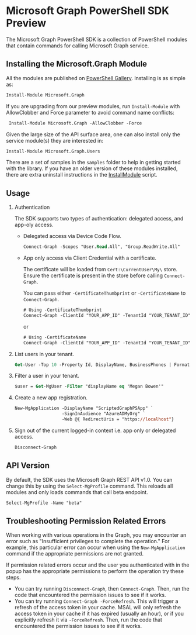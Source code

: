 # Microsoft Graph PowerShell SDK Preview
The Microsoft Graph PowerShell SDK is a collection of PowerShell modules that contain commands for calling Microsoft Graph service.

## Installing the Microsoft.Graph Module

All the modules are published on [PowerShell Gallery](https://www.powershellgallery.com/packages/Microsoft.Graph). Installing is as simple as:

```ps
Install-Module Microsoft.Graph
```

If you are upgrading from our preview modules, run `Install-Module` with AllowClobber and Force parameter to avoid command name conflicts:
```ps
 Install-Module Microsoft.Graph -AllowClobber -Force
```

Given the large size of the API surface area, one can also install only the service module(s) they are interested in:
```ps
Install-Module Microsoft.Graph.Users
```
There are a set of samples in the `samples` folder to help in getting started with the library. If you have an older version of these modules installed, there are extra uninstall instructions in the [InstallModule](./samples/0-InstallModule.ps1) script.

## Usage

1. Authentication
    
    The SDK supports two types of authentication: delegated access, and app-oly access.
    - Delegated access via Device Code Flow.

        ```ps
        Connect-Graph -Scopes "User.Read.All", "Group.ReadWrite.All"
        ```

    - App only access via Client Credential with a certificate.

        The certificate will be loaded from `Cert:\CurrentUser\My\` store. Ensure the certificate is present in the store before calling `Connect-Graph`.
        
        You can pass either `-CertificateThumbprint` or `-CertificateName` to `Connect-Graph`.

        ```ps
        # Using -CertificateThumbprint
        Connect-Graph -ClientId "YOUR_APP_ID" -TenantId "YOUR_TENANT_ID" -CertificateThumbprint "YOUR_CERT_THUMBPRINT"
        ```

        or

        ```ps
        # Using -CertificateName
        Connect-Graph -ClientId "YOUR_APP_ID" -TenantId "YOUR_TENANT_ID" -CertificateName "YOUR_CERT_SUBJECT"
        ```

2. List users in your tenant.

    ```ps
    Get-User -Top 10 -Property Id, DisplayName, BusinessPhones | Format-Table Id, DisplayName, BusinessPhones
    ```

3. Filter a user in your tenant.

    ```ps
    $user = Get-MgUser -Filter "displayName eq 'Megan Bowen'"
    ```

4. Create a new app registration.

    ```ps
    New-MgApplication -DisplayName "ScriptedGraphPSApp" `
                      -SignInAudience "AzureADMyOrg" `
                      -Web @{ RedirectUris = "https://localhost"}
    ```

5. Sign out of the current logged-in context i.e. app only or delegated access.

    ```ps
    Disconnect-Graph
    ```
## API Version
By default, the SDK uses the Microsoft Graph REST API v1.0. You can change this by using the `Select-MgProfile` command. This reloads all modules and only loads commands that call beta endpoint.

```ps
Select-MgProfile -Name "beta"
```

## Troubleshooting Permission Related Errors

When working with various operations in the Graph, you may encounter an error such as "Insufficient privileges to complete the operation."  For example, this particular error can occur when using the `New-MgApplication` command if the appropriate permissions are not granted.

If permission related errors occur and the user you authenticated with in the popup has the appropriate permissions to perform the operation try these steps.

- You can try running `Disconnect-Graph`, then `Connect-Graph`.  Then, run the code that encountered the permission issues to see if it works.
- You can try running `Connect-Graph -ForceRefresh`.  This will trigger a refresh of the access token in your cache. MSAL will only refresh the access token in your cache if it has expired (usually an hour), or if you explicitly refresh it via `-ForceRefresh`.  Then, run the code that encountered the permission issues to see if it works.
